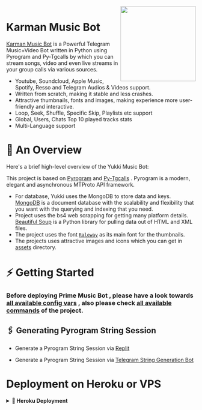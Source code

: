 <img src="https://telegra.ph/file/198ae8fd6048244f918ab.jpg" align="right" width="200" height="200"/>

# Karman Music Bot 

[Karman Music Bot](https://github.com/ArmanGG01/KarmanMusik) is a Powerful Telegram Music+Video Bot written in Python using Pyrogram and Py-Tgcalls by which you can stream songs, video and even live streams in your group calls via various sources.

* Youtube, Soundcloud, Apple Music, Spotify, Resso and Telegram Audios & Videos support.
* Written from scratch, making it stable and less crashes.
* Attractive thumbnails, fonts and images,  making experience more user-friendly and interactive.
* Loop, Seek, Shuffle, Specific Skip, Playlists etc support
* Global, Users, Chats Top 10 played tracks stats
* Multi-Language support


# 🔗 An Overview

Here's a brief high-level overview of the Yukki Music Bot:

This project is based on [Pyrogram](https://github.com/pyrogram) and [Py-Tgcalls](https://github.com/pytgcalls/pytgcalls) . Pyrogram is a modern, elegant and asynchronous MTProto API framework.

* For database, Yukki uses the MongoDB to store data and keys. [MongoDB](https://www.mongodb.com/) is a document database with the scalability and flexibility that you want with the querying and indexing that you need.
* Project uses the bs4 web scrapping for getting many platform details. [Beautiful Soup](https://www.crummy.com/software/BeautifulSoup/bs4/doc/) is a Python library for pulling data out of HTML and XML files.
* The project uses the font [`Raleway`](../assets/font2.ttf) as its main font for the thumbnails.
* The projects uses attractive images and icons which you can get in [assets](../assets/) directory.

# ⚡️ Getting Started

### Before deploying Prime Music Bot , please have a look towards [all available config vars](../config/README.md) , also please check [all available commands](../strings/command.yml) of the project.

## 🖇 Generating Pyrogram String Session

- Generate a Pyrogram String Session via [Replit](https://replit.com/@Tonic990/StringSession)

- Generate a Pyrogram String Session via [Telegram String Generation Bot](https://t.me/PrimeStringBot)

# Deployment on Heroku or VPS

<details>
<summary><b> 🚀 Heroku Deployment</b></summary>
<br>

<h4>Click the button below to deploy Karman on Heroku!</h4>    
<a href="https://heroku.com/deploy?template=https://github.com/ArmanGG01/KarmanMusik"><img src="https://img.shields.io/badge/Deploy%20To%20Heroku-blueviolet?style=for-the-badge&logo=heroku" width="200""/></a>


<details>
<summary><b>🔗 Deploy on VPS</b></summary>
<br>
    
### Tutorial Deploy on VPS
```console
root@KarmanMusik~ $ sudo su
root@KarmanMusik~ $ apt-get update && apt-get upgrade -y
root@KarmanMusik~ $ screen -S KarmanMusik
root@KarmanMusik~ $ git clone https://github.com/ArmanGG01/KarmanMusik
root@KarmanMusik~ $ cd PrimeMusic
root@KarmanMusik~ $ bash setup
```
> Setup will install each and every requirement, nodejs and pip packages automatically. After successfull installation of requirements , setup will ask you to input your vars.
> Please input your vars correctly.
```console
root@KarmanMusik~ $ bash start
```

</details>

## 🗂 License

This project is licensed under the **GNU General Public License v3**. All designs were created by [@ArmanGG01](https://github.com/ArmanGG01) .

See [LICENSE](../LICENSE) for more information.

Special thanks to these amazing projects/people which/who help power Prime Music Bot:

- [Pyrogram](https://github.com/pyrogram/pyrogram)
- [Py-Tgcalls](https://github.com/pytgcalls/pytgcalls)
- [CallsMusic Team](https://github.com/Callsmusic)
- [TheHamkerCat](https://github.com/TheHamkerCat)
- [Charon Baglari](https://github.com/XCBv021)
- [TeamYukki](https://github.com/TeamYukki)
